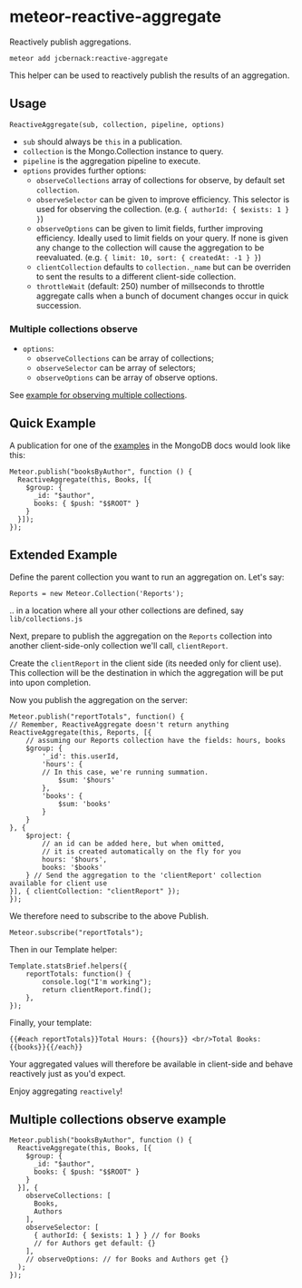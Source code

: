 # meteor-reactive-aggregate

Reactively publish aggregations.

    meteor add jcbernack:reactive-aggregate

This helper can be used to reactively publish the results of an aggregation.

## Usage
    ReactiveAggregate(sub, collection, pipeline, options)

- `sub` should always be `this` in a publication.
- `collection` is the Mongo.Collection instance to query.
- `pipeline` is the aggregation pipeline to execute.
- `options` provides further options:
  - `observeCollections` array of collections for observe, by default set `collection`.
  - `observeSelector` can be given to improve efficiency. This selector is used for observing the collection.
  (e.g. `{ authorId: { $exists: 1 } }`)
  - `observeOptions` can be given to limit fields, further improving efficiency. Ideally used to limit fields on your query.
  If none is given any change to the collection will cause the aggregation to be reevaluated.
  (e.g. `{ limit: 10, sort: { createdAt: -1 } }`)
  - `clientCollection` defaults to `collection._name` but can be overriden to sent the results
  to a different client-side collection.
  - `throttleWait` (default: 250) number of millseconds to throttle aggregate calls when a bunch of document
  changes occur in quick succession.

### Multiple collections observe

- `options`:
  - `observeCollections` can be array of collections;
  - `observeSelector` can be array of selectors;
  - `observeOptions` can be array of observe options.

See [example for observing multiple collections](#multiple-collections-observe-example).

## Quick Example

A publication for one of the
[examples](https://docs.mongodb.org/v3.0/reference/operator/aggregation/group/#group-documents-by-author)
in the MongoDB docs would look like this:

    Meteor.publish("booksByAuthor", function () {
      ReactiveAggregate(this, Books, [{
        $group: {
          _id: "$author",
          books: { $push: "$$ROOT" }
        }
      }]);
    });

## Extended Example

Define the parent collection you want to run an aggregation on. Let's say:

`Reports = new Meteor.Collection('Reports');`

.. in a location where all your other collections are defined, say `lib/collections.js`

Next, prepare to publish the aggregation on the `Reports` collection into another client-side-only collection we'll call, `clientReport`.

Create the `clientReport` in the client side (its needed only for client use). This  collection will be the destination in which the aggregation will be put into upon completion.

Now you publish the aggregation on the server:

    Meteor.publish("reportTotals", function() {
    // Remember, ReactiveAggregate doesn't return anything
    ReactiveAggregate(this, Reports, [{
        // assuming our Reports collection have the fields: hours, books
        $group: {
            '_id': this.userId,
            'hours': {
            // In this case, we're running summation. 
                $sum: '$hours'
            },
            'books': {
                $sum: 'books'
            }
        }
    }, {
        $project: {
        	// an id can be added here, but when omitted, 
            // it is created automatically on the fly for you
            hours: '$hours',
            books: '$books'
        } // Send the aggregation to the 'clientReport' collection available for client use
    }], { clientCollection: "clientReport" });
    });
    
We therefore need to subscribe to the above Publish.

`Meteor.subscribe("reportTotals");`

Then in our Template helper:

    Template.statsBrief.helpers({
        reportTotals: function() {
            console.log("I'm working");
            return clientReport.find();
        },
    });

Finally, your template:

    {{#each reportTotals}}Total Hours: {{hours}} <br/>Total Books: {{books}}{{/each}}

Your aggregated values will therefore be available in client-side and behave reactively just as you'd expect.

Enjoy aggregating `reactively`!

## Multiple collections observe example


    Meteor.publish("booksByAuthor", function () {
      ReactiveAggregate(this, Books, [{
        $group: {
          _id: "$author",
          books: { $push: "$$ROOT" }
        }
      }], {
        observeCollections: [
          Books,
          Authors
        ],
        observeSelector: [
          { authorId: { $exists: 1 } } // for Books
          // for Authors get default: {}
        ],
        // observeOptions: // for Books and Authors get {}
      );
    });
